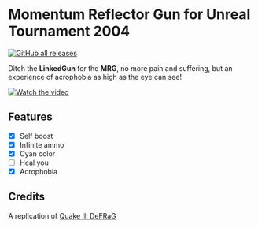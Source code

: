 # Momentum Reflector Gun for Unreal Tournament 2004

[![GitHub all releases](https://img.shields.io/github/downloads/EliteTrials/UT2004-MomentumReflectorGun/total)](https://github.com/EliteTrials/UT2004-MomentumReflectorGun/releases)

Ditch the **LinkedGun** for the **MRG**, no more pain and suffering, but an experience of acrophobia as high as the eye can see!

[![Watch the video](https://img.youtube.com/vi/2LEQ-gN-aOU/maxresdefault.jpg)](https://youtu.be/2LEQ-gN-aOU)

## Features
- [x] Self boost
- [x] Infinite ammo
- [x] Cyan color
- [ ] Heal you
- [x] Acrophobia

## Credits

A replication of [Quake III DeFRaG](https://youtu.be/n4StqGkRcZo?t=873)
